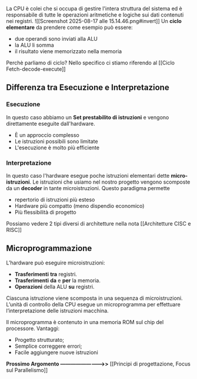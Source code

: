La CPU è colei che si occupa di gestire l'intera struttura del sistema ed è responsabile di tutte le operazioni aritmetiche e logiche sui dati contenuti nei registri.
![[Screenshot 2025-08-17 alle 15.14.46.png#invert]]
Un **ciclo elementare** da prendere come esempio può essere:
- due operandi sono inviati alla ALU
- la ALU li somma
- il risultato viene memorizzato nella memoria

Perchè parliamo di ciclo? Nello specifico ci stiamo riferendo al [[Ciclo Fetch-decode-execute]]

## Differenza tra Esecuzione e Interpretazione

### Esecuzione 
In questo caso abbiamo un **Set prestabilito di istruzioni** e vengono direttamente eseguite dall'hardware.
- È un approccio complesso 
- Le istruzioni possibili sono limitate
- L'esecuzione è molto più efficiente

### Interpretazione
In questo caso l'hardware esegue poche istruzioni elementari dette **micro-istruzioni**. Le istruzioni che usiamo nel nostro progetto vengono scomposte da un **decoder** in tante microistruzioni.
Questo paradigma permette
- repertorio di istruzioni più esteso 
- Hardware più compatto (meno dispendio economico)
- Più flessibilità di progetto 

Possiamo vedere 2 tipi diversi di architetture nella nota [[Architetture CISC e RISC]]

## Microprogrammazione
L’hardware può eseguire microistruzioni:
- **Trasferimenti** **tra** registri. 
- **Trasferimenti** **da** e **per** la memoria. 
- **Operazioni** della ALU **su** registri. 

Ciascuna istruzione viene scomposta in una sequenza di microistruzioni. L’unità di controllo della CPU esegue un microprogramma per effettuare l’interpretazione delle istruzioni macchina.

Il microprogramma è contenuto in una memoria ROM sul chip del processore.
Vantaggi:
- Progetto strutturato;
- Semplice correggere errori;
- Facile aggiungere nuove istruzioni


**Prossimo Argomento —————————>>** [[Principi di progettazione, Focus sul Parallelismo]] 